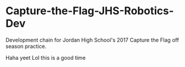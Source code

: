 # Capture-the-Flag-JHS-Robotics-Dev
Development chain for Jordan High School's 2017 Capture the Flag off season practice.

Haha yeet
Lol this is a good time

